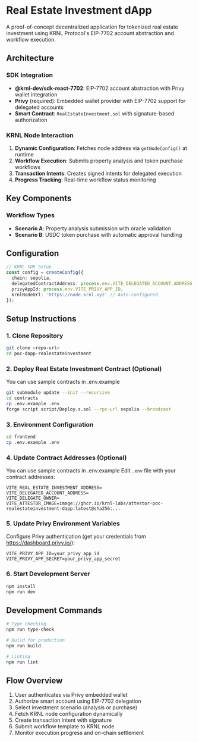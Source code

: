 # Real Estate Investment dApp

A proof-of-concept decentralized application for tokenized real estate investment using KRNL Protocol's EIP-7702 account abstraction and workflow execution.

## Architecture

### SDK Integration
- **@krnl-dev/sdk-react-7702**: EIP-7702 account abstraction with Privy wallet integration
- **Privy** (required): Embedded wallet provider with EIP-7702 support for delegated accounts
- **Smart Contract**: `RealEstateInvestment.sol` with signature-based authorization

### KRNL Node Interaction
1. **Dynamic Configuration**: Fetches node address via `getNodeConfig()` at runtime
2. **Workflow Execution**: Submits property analysis and token purchase workflows
3. **Transaction Intents**: Creates signed intents for delegated execution
4. **Progress Tracking**: Real-time workflow status monitoring

## Key Components

### Workflow Types
- **Scenario A**: Property analysis submission with oracle validation
- **Scenario B**: USDC token purchase with automatic approval handling

## Configuration

```typescript
// KRNL SDK Setup
const config = createConfig({
  chain: sepolia,
  delegatedContractAddress: process.env.VITE_DELEGATED_ACCOUNT_ADDRESS,
  privyAppId: process.env.VITE_PRIVY_APP_ID,
  krnlNodeUrl: 'https://node.krnl.xyz' // Auto-configured
});
```

## Setup Instructions

### 1. Clone Repository
```bash
git clone <repo-url>
cd poc-dapp-realestateinvestment
```

### 2. Deploy Real Estate Investment Contract (Optional)

You can use sample contracts in .env.example
```bash
git submodule update --init --recursive
cd contracts
cp .env.example .env
forge script script/Deploy.s.sol --rpc-url sepolia --broadcast
```

### 3. Environment Configuration
```bash
cd frontend
cp .env.example .env
```

### 4. Update Contract Addresses (Optional)

You can use sample contracts in .env.example
Edit `.env` file with your contract addresses:
```env
VITE_REAL_ESTATE_INVESTMENT_ADDRESS=
VITE_DELEGATED_ACCOUNT_ADDRESS=
VITE_DELEGATE_OWNER=
VITE_ATTESTOR_IMAGE=image://ghcr.io/krnl-labs/attestor-poc-realestateinvestment-dapp:latest@sha256:...
```

### 5. Update Privy Environment Variables
Configure Privy authentication (get your credentials from https://dashboard.privy.io/):
```env
VITE_PRIVY_APP_ID=your_privy_app_id
VITE_PRIVY_APP_SECRET=your_privy_app_secret
```

### 6. Start Development Server
```bash
npm install
npm run dev
```

## Development Commands

```bash
# Type checking
npm run type-check

# Build for production
npm run build

# Linting
npm run lint
```

## Flow Overview

1. User authenticates via Privy embedded wallet
2. Authorize smart account using EIP-7702 delegation
3. Select investment scenario (analysis or purchase)
4. Fetch KRNL node configuration dynamically
5. Create transaction intent with signature
6. Submit workflow template to KRNL node
7. Monitor execution progress and on-chain settlement
